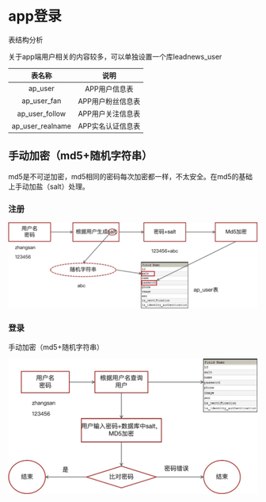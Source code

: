 # app登录

表结构分析

关于app端用户相关的内容较多，可以单独设置一个库leadnews_user

|    **表名称**    |     **说明**      |
| :--------------: | :---------------: |
|     ap_user      |   APP用户信息表   |
|   ap_user_fan    | APP用户粉丝信息表 |
|  ap_user_follow  | APP用户关注信息表 |
| ap_user_realname | APP实名认证信息表 |

## 手动加密（md5+随机字符串）

md5是不可逆加密，md5相同的密码每次加密都一样，不太安全。在md5的基础上手动加盐（salt）处理。

### 注册

![image-20240705145518748](assets/image-20240705145518748.png)

### 登录

手动加密（md5+随机字符串）

![image-20240705145624516](assets/image-20240705145624516.png)